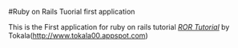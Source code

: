 #Ruby on Rails Tuorial first application

This is the First application for ruby on rails tutorial [*ROR Tutorial*](hhtp://www.rubytutorial.com) by Tokala(http://www.tokala00.appspot.com)

